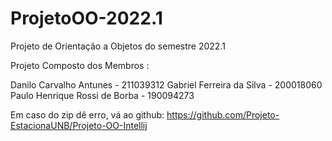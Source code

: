 # ProjetoOO-2022.1
Projeto de Orientação a Objetos do semestre 2022.1


Projeto Composto dos Membros :

Danilo Carvalho Antunes - 211039312
Gabriel Ferreira da Silva - 200018060
Paulo Henrique Rossi de Borba - 190094273

Em caso do zip dê erro, vá ao github: https://github.com/Projeto-EstacionaUNB/Projeto-OO-Intellij 